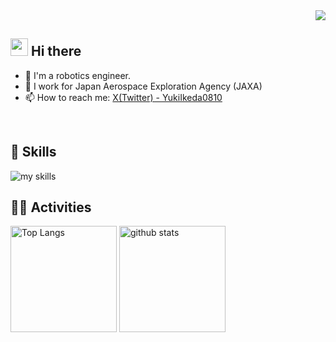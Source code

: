 <!-- 参考：https://qiita.com/mmnn/items/cf465d271171cba8bd51 -->

<!-- 1. GitHub usernameを変更 -->
<!-- GitHub Profile Views Counter：https://github.com/antonkomarev/github-profile-views-counter -->
<div align="right">
  <img src="https://komarev.com/ghpvc/?username=Yuki-Ikeda0810" />
</div>


<!-- 2. プロフィール -->
## <img src="https://media.giphy.com/media/hvRJCLFzcasrR4ia7z/giphy.gif" width="28"> Hi there

- 🤖 I'm a robotics engineer.
- 🚀 I work for Japan Aerospace Exploration Agency (JAXA)
- 📫 How to reach me: [X(Twitter) - YukiIkeda0810](https://twitter.com/YukiIkeda0810)
<br>


<!-- 3. 好きな技術スタック -->
<!-- ライトモート：theme=light, ダークモート：theme=dark -->
<!-- Skill Icons：https://github.com/tandpfun/skill-icons -->
## 🌱 Skills
<img alt="my skills" src="https://skillicons.dev/icons?theme=dark&perline=7&i=ros,cpp,python,pytorch,opencv,matlab,docker,linux,ubuntu,vscode,latex,github,gitlab,raspberrypi" />
<br>


<!-- 4. GitHub usernameを変更, 2箇所 -->
<!-- ライトモート：theme=light, ダークモート：theme=vue-dark  -->
<!-- GitHub Readme Stats：https://github.com/anuraghazra/github-readme-stats -->
## 🏃‍♀️ Activities
<div align="left"> 
  <img alt="Top Langs" height="170px" src="https://github-readme-stats.vercel.app/api?username=Yuki-Ikeda0810&theme=vue-dark&layout=compact" />
  <img alt="github stats" height="170px" src="https://github-readme-stats.vercel.app/api/top-langs/?username=Yuki-Ikeda0810&theme=vue-dark&layout=compact" />
</div>


<!--
This repository is a ✨ _special_ ✨ repository because its `README.md` (this file) appears on your GitHub profile.

Here are some ideas to get you started:

- 🔭 I’m currently working on ...
- 🌱 I’m currently learning ...
- 👯 I’m looking to collaborate on ...
- 🤔 I’m looking for help with ...
- 💬 Ask me about ...
- 📫 How to reach me: ...
- 😄 Pronouns: ...
- ⚡ Fun fact: ...
-->
